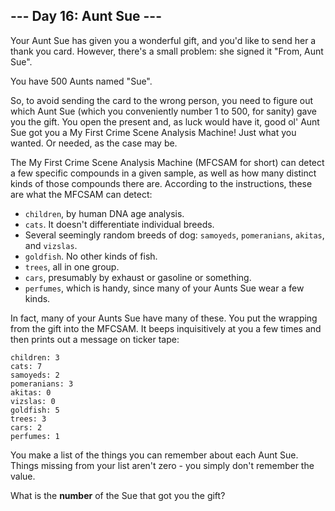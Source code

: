 ## --- Day 16: Aunt Sue ---

Your Aunt Sue has given you a wonderful gift, and you'd like to send her a thank you card.  However, there's a small problem: she signed it "From, Aunt Sue".

You have 500 Aunts named "Sue".

So, to avoid sending the card to the wrong person, you need to figure out which Aunt Sue (which you conveniently number 1 to 500, for sanity) gave you the gift.  You open the present and, as luck would have it, good ol' Aunt Sue got you a My First Crime Scene Analysis Machine!  Just what you wanted.  Or needed, as the case may be.

The My First Crime Scene Analysis Machine (MFCSAM for short) can detect a few specific compounds in a given sample, as well as how many distinct kinds of those compounds there are. According to the instructions, these are what the MFCSAM can detect:

* ``children``, by human DNA age analysis.
* ``cats``.  It doesn't differentiate individual breeds.
* Several seemingly random breeds of dog: ``samoyeds``, ``pomeranians``, ``akitas``, and ``vizslas``.
* ``goldfish``.  No other kinds of fish.
* ``trees``, all in one group.
* ``cars``, presumably by exhaust or gasoline or something.
* ``perfumes``, which is handy, since many of your Aunts Sue wear a few kinds.

In fact, many of your Aunts Sue have many of these.  You put the wrapping from the gift into the MFCSAM.  It beeps inquisitively at you a few times and then prints out a message on ticker tape:

    children: 3
    cats: 7
    samoyeds: 2
    pomeranians: 3
    akitas: 0
    vizslas: 0
    goldfish: 5
    trees: 3
    cars: 2
    perfumes: 1

You make a list of the things you can remember about each Aunt Sue.  Things missing from your list aren't zero - you simply don't remember the value.

What is the **number** of the Sue that got you the gift?

